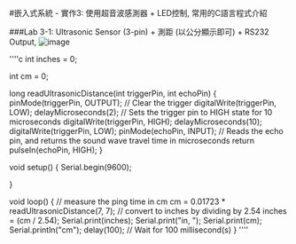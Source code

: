 #嵌入式系統 - 實作3: 使用超音波感測器 + LED控制, 常用的C語言程式介紹

###Lab 3-1: Ultrasonic Sensor (3-pin) + 測距 (以公分顯示即可) + RS232 Output,
![image](https://user-images.githubusercontent.com/89329170/134792726-b6587289-6ed6-459f-9bf3-692563009ede.png)

''''c
int inches = 0;

int cm = 0;

long readUltrasonicDistance(int triggerPin, int echoPin)
{
  pinMode(triggerPin, OUTPUT);  // Clear the trigger
  digitalWrite(triggerPin, LOW);
  delayMicroseconds(2);
  // Sets the trigger pin to HIGH state for 10 microseconds
  digitalWrite(triggerPin, HIGH);
  delayMicroseconds(10);
  digitalWrite(triggerPin, LOW);
  pinMode(echoPin, INPUT);
  // Reads the echo pin, and returns the sound wave travel time in microseconds
  return pulseIn(echoPin, HIGH);
}

void setup()
{
  Serial.begin(9600);

}

void loop()
{
  // measure the ping time in cm
  cm = 0.01723 * readUltrasonicDistance(7, 7);
  // convert to inches by dividing by 2.54
  inches = (cm / 2.54);
  Serial.print(inches);
  Serial.print("in, ");
  Serial.print(cm);
  Serial.println("cm");
  delay(100); // Wait for 100 millisecond(s)
}
''''
